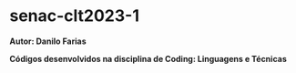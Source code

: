# senac-clt2023-1

<b>Autor<b>: Danilo Farias

Códigos desenvolvidos na disciplina de Coding: Linguagens e Técnicas
